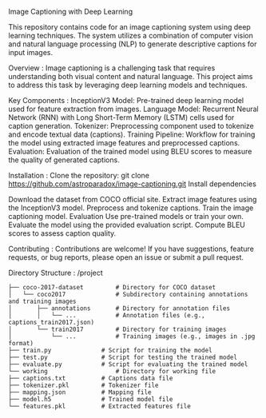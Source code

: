 Image Captioning with Deep Learning

This repository contains code for an image captioning system using deep learning techniques. The system utilizes a combination of computer vision and natural language processing (NLP) to generate descriptive captions for input images.

Overview :
Image captioning is a challenging task that requires understanding both visual content and natural language. This project aims to address this task by leveraging deep learning models and techniques.

Key Components :
InceptionV3 Model: Pre-trained deep learning model used for feature extraction from images.
Language Model: Recurrent Neural Network (RNN) with Long Short-Term Memory (LSTM) cells used for caption generation.
Tokenizer: Preprocessing component used to tokenize and encode textual data (captions).
Training Pipeline: Workflow for training the model using extracted image features and preprocessed captions.
Evaluation: Evaluation of the trained model using BLEU scores to measure the quality of generated captions.

Installation :
Clone the repository:
git clone https://github.com/astroparadox/image-captioning.git
Install dependencies


Download the dataset from COCO official site.
Extract image features using the InceptionV3 model.
Preprocess and tokenize captions.
Train the image captioning model.
Evaluation
Use pre-trained models or train your own.
Evaluate the model using the provided evaluation script.
Compute BLEU scores to assess caption quality.


Contributing :
Contributions are welcome! If you have suggestions, feature requests, or bug reports, please open an issue or submit a pull request.

Directory Structure :
     /project
    
    ├── coco-2017-dataset         # Directory for COCO dataset
    │   └── coco2017              # Subdirectory containing annotations and training images
    │       ├── annotations       # Directory for annotation files
    │       │   └── ...           # Annotation files (e.g., captions_train2017.json)
    │       └── train2017         # Directory for training images
    │           └── ...           # Training images (e.g., images in .jpg format)
    ├── train.py              # Script for training the model
    ├── test.py               # Script for testing the trained model
    ├── evaluate.py           # Script for evaluating the trained model
    └── working                   # Directory for working file
    ├── captions.txt          # Captions data file
    ├── tokenizer.pkl         # Tokenizer file
    ├── mapping.json          # Mapping file
    ├── model.h5              # Trained model file
    └── features.pkl          # Extracted features file
    
